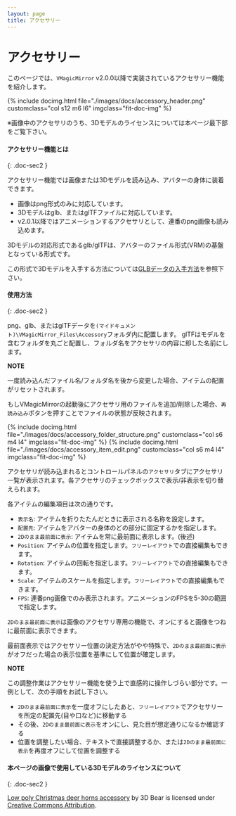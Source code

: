 ```yaml
---
layout: page
title: アクセサリー
---
```


# アクセサリー

このページでは、`VMagicMirror` v2.0.0以降で実装されているアクセサリー機能を紹介します。

<div class="row">
{% include docimg.html file="./images/docs/accessory_header.png" customclass="col s12 m6 l6" imgclass="fit-doc-img" %}
</div>

※画像中のアクセサリのうち、3Dモデルのライセンスについては本ページ最下部をご覧下さい。

#### アクセサリー機能とは
{: .doc-sec2 }

アクセサリー機能では画像または3Dモデルを読み込み、アバターの身体に装着できます。

<div class="doc-ul" markdown="1">

- 画像はpng形式のみに対応しています。
- 3Dモデルはglb、またはglTFファイルに対応しています。
- v2.0.1以降ではアニメーションするアクセサリとして、連番のpng画像も読み込めます。

</div>

3Dモデルの対応形式であるglb/glTFは、アバターのファイル形式(VRM)の基盤となっている形式です。

この形式で3Dモデルを入手する方法については[GLBデータの入手方法](../tips/get_glb_data)を参照下さい。


#### 使用方法
{: .doc-sec2 }

png、glb、またはglTFデータを`(マイドキュメント)\VMagicMirror_Files\Accessory`フォルダ内に配置します。
glTFはモデルを含むフォルダを丸ごと配置し、フォルダ名をアクセサリの内容に即した名前にします。

<div class="note-area" markdown="1">

**NOTE**

一度読み込んだファイル名/フォルダ名を後から変更した場合、アイテムの配置がリセットされます。

</div>

もしVMagicMirrorの起動後にアクセサリ用のファイルを追加/削除した場合、`再読み込み`ボタンを押すことでファイルの状態が反映されます。

<div class="row">
{% include docimg.html file="./images/docs/accessory_folder_structure.png" customclass="col s6 m4 l4" imgclass="fit-doc-img" %}
{% include docimg.html file="./images/docs/accessory_item_edit.png" customclass="col s6 m4 l4" imgclass="fit-doc-img" %}
</div>


アクセサリが読み込まれるとコントロールパネルの`アクセサリ`タブにアクセサリ一覧が表示されます。各アクセサリのチェックボックスで表示/非表示を切り替えられます。

各アイテムの編集項目は次の通りです。

<div class="doc-ul" markdown="1">

- `表示名`: アイテムを折りたたんだときに表示される名称を設定します。
- `配置先`: アイテムをアバターの身体のどの部分に固定するかを指定します。
- `2Dのまま最前面に表示`: アイテムを常に最前面に表示します。(後述)
- `Position`: アイテムの位置を指定します。`フリーレイアウト`での直接編集もできます。
- `Rotation`: アイテムの回転を指定します。`フリーレイアウト`での直接編集もできます。
- `Scale`: アイテムのスケールを指定します。`フリーレイアウト`での直接編集もできます。
- `FPS`: 連番png画像でのみ表示されます。アニメーションのFPSを5-30の範囲で指定します。

</div>

`2Dのまま最前面に表示`は画像のアクセサリ専用の機能で、オンにすると画像をつねに最前面に表示できます。

最前面表示ではアクセサリー位置の決定方法がやや特殊で、`2Dのまま最前面に表示`がオフだった場合の表示位置を基準にして位置が確定します。

<div class="note-area" markdown="1">

**NOTE**

この調整作業はアクセサリー機能を使う上で直感的に操作しづらい部分です。一例として、次の手順をお試し下さい。

<div class="doc-ul" markdown="1">

- `2Dのまま最前面に表示`を一度オフにしたあと、`フリーレイアウト`でアクセサリーを所定の配置先(目や口など)に移動する
- その後、`2Dのまま最前面に表示`をオンにし、見た目が想定通りになるか確認する
- 位置を調整したい場合、テキストで直接調整するか、または`2Dのまま最前面に表示`を再度オフにして位置を調整する

</div>

</div>

#### 本ページの画像で使用している3Dモデルのライセンスについて
{: .doc-sec2 }

[Low poly Christmas deer horns accessory](https://sketchfab.com/3d-models/low-poly-christmas-deer-horns-accessory-5e5d4500345445cfa5dc7848ebd278ba) by 3D Bear is licensed under [Creative Commons Attribution](http://creativecommons.org/licenses/by/4.0/).
